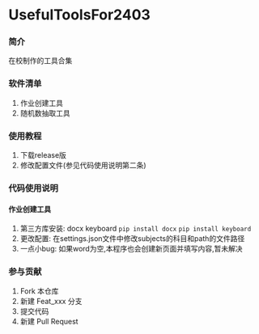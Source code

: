 # UsefulToolsFor2403

### 简介
在校制作的工具合集

### 软件清单

1. 作业创建工具
2. 随机数抽取工具

### 使用教程
 1. 下载release版
 2. 修改配置文件(参见代码使用说明第二条)

### 代码使用说明

#### 作业创建工具
1.  第三方库安装:
 docx keyboard
 `pip install docx`
 `pip install keyboard`
2.  更改配置:
 在settings.json文件中修改subjects的科目和path的文件路径
3. 一点小bug:
 如果word为空,本程序也会创建新页面并填写内容,暂未解决

### 参与贡献

1.  Fork 本仓库
2.  新建 Feat_xxx 分支
3.  提交代码
4.  新建 Pull Request
